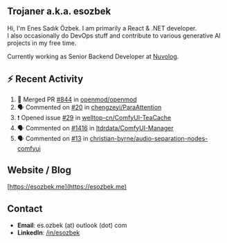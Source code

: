 ##  Trojaner a.k.a. esozbek
Hi, I'm Enes Sadık Özbek. I am primarily a React & .NET developer.  
I also occasionally do DevOps stuff and contribute to various generative AI projects in my free time.

Currently working as Senior Backend Developer at [Nuvolog](https://nuvolog.com/).

## :zap: Recent Activity

<!--START_SECTION:activity-->
1. 🎉 Merged PR [#844](https://github.com/openmod/openmod/pull/844) in [openmod/openmod](https://github.com/openmod/openmod)
2. 🗣 Commented on [#20](https://github.com/chengzeyi/ParaAttention/issues/20#issuecomment-2610776799) in [chengzeyi/ParaAttention](https://github.com/chengzeyi/ParaAttention)
3. ❗ Opened issue [#29](https://github.com/welltop-cn/ComfyUI-TeaCache/issues/29) in [welltop-cn/ComfyUI-TeaCache](https://github.com/welltop-cn/ComfyUI-TeaCache)
4. 🗣 Commented on [#1416](https://github.com/ltdrdata/ComfyUI-Manager/issues/1416#issuecomment-2588427410) in [ltdrdata/ComfyUI-Manager](https://github.com/ltdrdata/ComfyUI-Manager)
5. 🗣 Commented on [#13](https://github.com/christian-byrne/audio-separation-nodes-comfyui/pull/13#issuecomment-2566987649) in [christian-byrne/audio-separation-nodes-comfyui](https://github.com/christian-byrne/audio-separation-nodes-comfyui)
<!--END_SECTION:activity-->

## Website / Blog
[https://esozbek.me](https://esozbek.me)

## Contact
- **Email**: es.ozbek (at) outlook (dot) com
- **LinkedIn**: [/in/esozbek](https://linkedin.com/in/esozbek)

